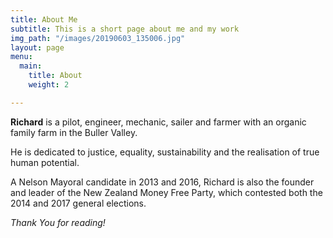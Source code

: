```yaml
---
title: About Me
subtitle: This is a short page about me and my work
img_path: "/images/20190603_135006.jpg"
layout: page
menu:
  main:
    title: About
    weight: 2

---
```

**Richard** is a pilot, engineer, mechanic, sailer and farmer with an organic family farm in the Buller Valley.

He is dedicated to justice, equality, sustainability and the realisation of true human potential.

A Nelson Mayoral candidate in 2013 and 2016, Richard is also the founder and leader of the New Zealand Money Free Party, which contested both the 2014 and 2017 general elections.

_Thank You for reading!_